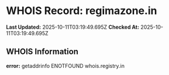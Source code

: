 # WHOIS Record: regimazone.in

**Last Updated:** 2025-10-11T03:19:49.695Z
**Checked At:** 2025-10-11T03:19:49.695Z

## WHOIS Information

**error:** getaddrinfo ENOTFOUND whois.registry.in

